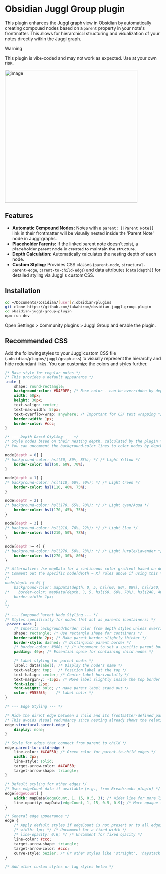 # Obsidian Juggl Group plugin

This plugin enhances the [Juggl](https://juggl.io/) graph view in Obsidian by automatically creating compound nodes based on a `parent` property in your note's frontmatter. This allows for hierarchical structuring and visualization of your notes directly within the Juggl graph.

> [!WARNING]  
> This plugin is vibe-coded and may not work as expected. Use at your own risk.

<img width="428" alt="image" src="https://github.com/user-attachments/assets/bf9ad6b6-f802-4b5e-8e6a-2ab16cb6de1d" />

## Features

*   **Automatic Compound Nodes:** Notes with a `parent: [[Parent Note]]` link in their frontmatter will be visually nested inside the 'Parent Note' node in Juggl graphs.
*   **Placeholder Parents:** If the linked parent note doesn't exist, a placeholder parent node is created to maintain the structure.
*   **Depth Calculation:** Automatically calculates the nesting depth of each node.
*   **Custom Styling:** Provides CSS classes (`parent-node`, `structural-parent-edge`, `parent-to-child-edge`) and data attributes (`data(depth)`) for detailed styling via Juggl's custom CSS.

## Installation

```sh
cd ~/Documents/obsidian/[user]/.obsidian/plugins
git clone https://github.com/takahirom/obsidian-juggl-group-plugin
cd obsidian-juggl-group-plugin
npm run dev
```

Open Settings > Community plugins > Juggl Group and enable the plugin.

## Recommended CSS

Add the following styles to your Juggl custom CSS file (`.obsidian/plugins/juggl/graph.css`) to visually represent the hierarchy and hide redundant links. You can customize the colors and styles further.

```css
/* Base style for regular notes */
/* This provides a default appearance */
.note {
    shape: round-rectangle;
    background-color: #D4EDFE; /* Base color - can be overridden by depth or tags */
    width: 60px;
    height: 30px;
    text-valign: center;
    text-max-width: 55px;
    text-overflow-wrap: anywhere; /* Important for CJK text wrapping */
    border-width: 1px;
    border-color: #ccc;
}

/* --- Depth-Based Styling --- */
/* Style nodes based on their nesting depth, calculated by the plugin */
/* You can uncomment the background-color lines to color nodes by depth */

node[depth = 0] {
/* background-color: hsl(50, 80%, 88%); */ /* Light Yellow */
    border-color: hsl(50, 60%, 70%);
}

node[depth = 1] {
/* background-color: hsl(110, 60%, 90%); */ /* Light Green */
    border-color: hsl(110, 40%, 75%);
}

node[depth = 2] {
/* background-color: hsl(170, 65%, 90%); */ /* Light Cyan/Aqua */
    border-color: hsl(170, 45%, 75%);
}

node[depth = 3] {
/* background-color: hsl(210, 70%, 92%); */ /* Light Blue */
    border-color: hsl(210, 50%, 78%);
}

node[depth >= 4] {
/* background-color: hsl(270, 50%, 93%); */ /* Light Purple/Lavender */
    border-color: hsl(270, 30%, 80%);
}

/* Alternative: Use mapData for a continuous color gradient based on depth */
/* Comment out the specific node[depth = X] rules above if using this */
/*
node[depth >= 0] {
    background-color: mapData(depth, 0, 5, hsl(60, 80%, 88%), hsl(240, 60%, 88%)); /* Yellow to Blue gradient */
/*    border-color: mapData(depth, 0, 5, hsl(60, 60%, 70%), hsl(240, 40%, 70%));
    border-width: 1px;
}
*/

/* --- Compound Parent Node Styling --- */
/* Styles specifically for nodes that act as parents (containers) */
.parent-node {
    /* Inherits background/border color from depth styles unless overridden */
    shape: rectangle; /* Use rectangle shape for containers */
    border-width: 2px; /* Make parent border slightly thicker */
    border-style: dashed; /* Distinguish parent border */
    /* border-color: #888; */ /* Uncomment to set a specific parent border color */
    padding: 40px; /* Essential space for containing child nodes */

    /* Label styling for parent nodes */
    label: data(label); /* Display the node's name */
    text-valign: top;   /* Position label at the top */
    text-halign: center; /* Center label horizontally */
    text-margin-y: -15px; /* Move label slightly inside the top border */
    font-size: 12px;
    font-weight: bold; /* Make parent label stand out */
    color: #555555;    /* Label color */
}

/* --- Edge Styling --- */

/* Hide the direct edge between a child and its frontmatter-defined parent */
/* This avoids visual redundancy since nesting already shows the relationship */
edge.structural-parent-edge {
    display: none;
}

/* Style for edges that connect from parent to child */
edge.parent-to-child-edge {
    line-color: #4CAF50; /* Green color for parent-to-child edges */
    width: 2px;
    line-style: solid;
    target-arrow-color: #4CAF50;
    target-arrow-shape: triangle;
}

/* Default styling for other edges */
/* Uses edgeCount data if available (e.g., from Breadcrumbs plugin) */
edge[edgeCount] {
    width: mapData(edgeCount, 1, 15, 0.5, 3); /* Wider line for more links */
    line-opacity: mapData(edgeCount, 1, 15, 0.5, 0.9); /* More opaque for more links */
}

/* General edge appearance */
edge {
    /* Apply default styles if edgeCount is not present or to all edges */
    /* width: 1px; */ /* Uncomment for a fixed width */
    /* line-opacity: 0.6; */ /* Uncomment for fixed opacity */
    line-color: #ccc;
    target-arrow-shape: triangle;
    target-arrow-color: #ccc;
    curve-style: bezier; /* Or other styles like 'straight', 'haystack' */
}

/* Add other custom styles or tag styles below */
```

